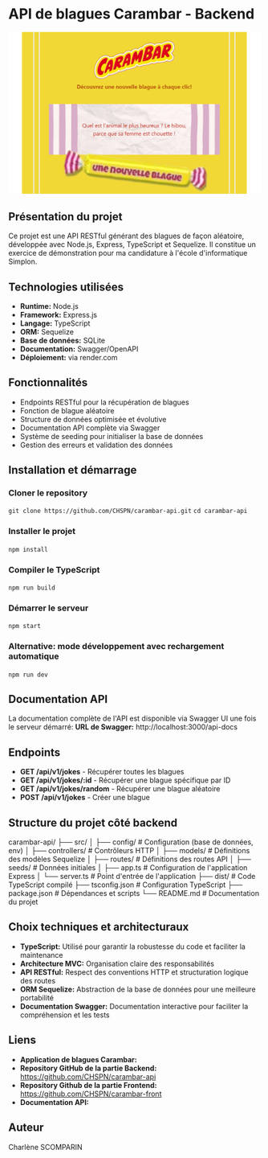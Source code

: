 # API de blagues Carambar - Backend

![Illustration du générateur de blagues](src/images/application.png)

## Présentation du projet
Ce projet est une API RESTful générant des blagues de façon aléatoire, développée avec Node.js, Express, TypeScript et Sequelize. Il constitue un exercice de démonstration pour ma candidature à l'école d'informatique Simplon.


## Technologies utilisées
- **Runtime:** Node.js
- **Framework:** Express.js
- **Langage:** TypeScript
- **ORM:** Sequelize
- **Base de données:** SQLite
- **Documentation:** Swagger/OpenAPI
- **Déploiement:** via render.com 


## Fonctionnalités
- Endpoints RESTful pour la récupération de blagues
- Fonction de blague aléatoire
- Structure de données optimisée et évolutive
- Documentation API complète via Swagger
- Système de seeding pour initialiser la base de données
- Gestion des erreurs et validation des données


## Installation et démarrage
### Cloner le repository
`git clone https://github.com/CHSPN/carambar-api.git`
`cd carambar-api`

### Installer le projet
`npm install`

### Compiler le TypeScript
`npm run build`

### Démarrer le serveur
`npm start`

### Alternative: mode développement avec rechargement automatique
`npm run dev`


## Documentation API
La documentation complète de l'API est disponible via Swagger UI une fois le serveur démarré:
**URL de Swagger:** http://localhost:3000/api-docs


## Endpoints
- **GET /api/v1/jokes** - Récupérer toutes les blagues
- **GET /api/v1/jokes/:id** - Récupérer une blague spécifique par ID
- **GET /api/v1/jokes/random** - Récupérer une blague aléatoire
- **POST /api/v1/jokes** - Créer une blague


## Structure du projet côté backend
carambar-api/
├── src/
│   ├── config/        # Configuration (base de données, env)
│   ├── controllers/   # Contrôleurs HTTP
│   ├── models/        # Définitions des modèles Sequelize
│   ├── routes/        # Définitions des routes API
│   ├── seeds/         # Données initiales
│   ├── app.ts         # Configuration de l'application Express
│   └── server.ts      # Point d'entrée de l'application
├── dist/              # Code TypeScript compilé
├── tsconfig.json      # Configuration TypeScript
├── package.json       # Dépendances et scripts
└── README.md          # Documentation du projet


## Choix techniques et architecturaux
- **TypeScript:** Utilisé pour garantir la robustesse du code et faciliter la maintenance
- **Architecture MVC:** Organisation claire des responsabilités
- **API RESTful:** Respect des conventions HTTP et structuration logique des routes
- **ORM Sequelize:** Abstraction de la base de données pour une meilleure portabilité
- **Documentation Swagger:** Documentation interactive pour faciliter la compréhension et les tests


## Liens
- **Application de blagues Carambar:** 
- **Repository GitHub de la partie Backend:** https://github.com/CHSPN/carambar-api
- **Repository Github de la partie Frontend:** https://github.com/CHSPN/carambar-front
- **Documentation API:** 


## Auteur
Charlène SCOMPARIN